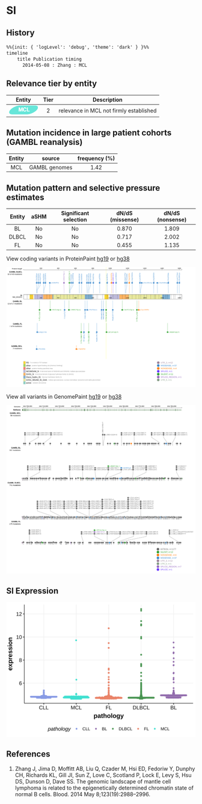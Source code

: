 # SI
## History
```mermaid
%%{init: { 'logLevel': 'debug', 'theme': 'dark' } }%%
timeline
    title Publication timing
      2014-05-08 : Zhang : MCL
```
## Relevance tier by entity

|Entity|Tier|Description                            |
|:------:|:----:|---------------------------------------|
|![MCL](images/icons/MCL_tier2.png)   |2   |relevance in MCL not firmly established|

## Mutation incidence in large patient cohorts (GAMBL reanalysis)

|Entity|source       |frequency (%)|
|:------:|:-------------:|:-------------:|
|MCL   |GAMBL genomes|1.42         |

## Mutation pattern and selective pressure estimates

|Entity|aSHM|Significant selection|dN/dS (missense)|dN/dS (nonsense)|
|:------:|:----:|:---------------------:|:----------------:|:----------------:|
|BL    |No  |No                   |0.870           |1.809           |
|DLBCL |No  |No                   |0.717           |2.002           |
|FL    |No  |No                   |0.455           |1.135           |



View coding variants in ProteinPaint [hg19](https://morinlab.github.io/LLMPP/GAMBL/SI_protein.html)  or [hg38](https://morinlab.github.io/LLMPP/GAMBL/SI_protein_hg38.html)

![image](images/proteinpaint/SI_NM_001041.svg)

View all variants in GenomePaint [hg19](https://morinlab.github.io/LLMPP/GAMBL/SI.html)  or [hg38](https://morinlab.github.io/LLMPP/GAMBL/SI_hg38.html)

![image](images/proteinpaint/SI.svg)
## SI Expression
![image](images/gene_expression/SI_by_pathology.svg)
<!-- ORIGIN: zhangGenomicLandscapeMantle2014 -->
<!-- MCL: zhangGenomicLandscapeMantle2014 -->
## References
1.  Zhang J, Jima D, Moffitt AB, Liu Q, Czader M, Hsi ED, Fedoriw Y, Dunphy CH, Richards KL, Gill JI, Sun Z, Love C, Scotland P, Lock E, Levy S, Hsu DS, Dunson D, Dave SS. The genomic landscape of mantle cell lymphoma is related to the epigenetically determined chromatin state of normal B cells. Blood. 2014 May 8;123(19):2988–2996. 
